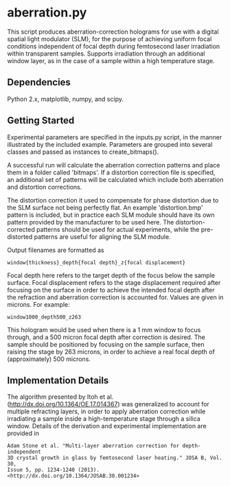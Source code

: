 aberration.py
=========

This script produces aberration-correction holograms for use with a digital 
spatial light modulator (SLM), for the purpose of achieving uniform focal 
conditions independent of focal depth during femtosecond laser irradiation
within transparent samples. Supports irradiation through an additional 
window layer, as in the case of a sample within a high temperature stage.


Dependencies
-------------

Python 2.x, matplotlib, numpy, and scipy.


Getting Started
-------------

Experimental parameters are specified in the inputs.py script, in the 
manner illustrated by the included example. Parameters are grouped 
into several classes and passed as instances to create_bitmaps().

A successful run will calculate the aberration correction patterns and
place them in a folder called 'bitmaps'. If a distortion correction 
file is specified, an additional set of patterns will be calculated which
include both aberration and distortion corrections. 

The distortion correction it used to compensate for phase distortion 
due to the SLM surface not being perfectly flat. An example 'distortion.bmp' 
pattern is included, but in practice each SLM module should have its own 
pattern provided by the manufacturer to be used here. The distortion-
corrected patterns should be used for actual experiments, while the pre-
distorted patterns are useful for aligning the SLM module. 

Output filenames are formatted as

    window{thickness}_depth{focal depth}_z{focal displacement}

Focal depth here refers to the target depth of the focus below the 
sample surface. Focal displacement refers to the stage displacement 
required after focusing on the surface in order to achieve the intended 
focal depth after the refraction and aberration correction is accounted 
for. Values are given in microns. For example:

    window1000_depth500_z263

This hologram would be used when there is a 1 mm window to focus through, 
and a 500 micron focal depth after correction is desired. The sample should 
be positioned by focusing on the sample surface, then raising the stage 
by 263 microns, in order to achieve a real focal depth of (approximately)
500 microns.


Implementation Details
------------

The algorithm presented by Itoh et al. (http://dx.doi.org/10.1364/OE.17.014367) 
was generalized to account for multiple refracting layers, in order to apply 
aberration correction while irradiating a sample inside a high-temperature 
stage through a silica window. Details of the derivation and experimental 
implementation are provided in 

    Adam Stone et al. "Multi-layer aberration correction for depth-independent 
    3D crystal growth in glass by femtosecond laser heating." JOSA B, Vol. 30, 
    Issue 5, pp. 1234-1240 (2013). <http://dx.doi.org/10.1364/JOSAB.30.001234>
